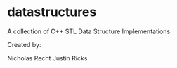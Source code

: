 # datastructures
A collection of C++ STL Data Structure Implementations

Created by:

Nicholas Recht
Justin Ricks
